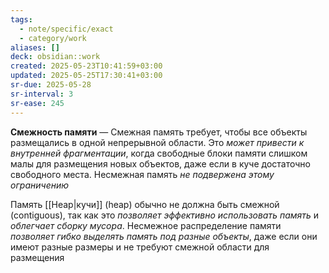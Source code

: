 ```yaml
---
tags:
  - note/specific/exact
  - category/work
aliases: []
deck: obsidian::work
created: 2025-05-23T10:41:59+03:00
updated: 2025-05-25T17:30:41+03:00
sr-due: 2025-05-28
sr-interval: 3
sr-ease: 245
---
```


**Смежность памяти**
—
Смежная память требует, чтобы все объекты размещались в одной непрерывной области. Это *может привести к внутренней фрагментации*, когда свободные блоки памяти слишком малы для размещения новых объектов, даже если в куче достаточно свободного места. Несмежная память *не подвержена этому ограничению*

Память [[Heap|кучи]] (heap) обычно не должна быть смежной (contiguous), так как это *позволяет эффективно использовать память* и *облегчает сборку мусора*. Несмежное распределение памяти *позволяет гибко выделять память под разные объекты*, даже если они имеют разные размеры и не требуют смежной области для размещения
